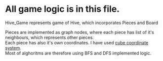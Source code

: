 # All game logic is in this file.
Hive_Game represents game of Hive, which incorporates Pieces and Board  
  
  
Pieces are implemented as graph nodes, where each piece has list of it's neighbours, which represents
other pieces.  
Each piece has also it's own coordinates. I have used [cube coordinate system](https://www.redblobgames.com/grids/hexagons/).  
Most of alghoritms are therefore using BFS and DFS implemented logic.

